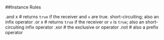 ##Instance Rules

.and x # returns <code>true</code> if the receiver and <code>x</code> are true. short-circuiting; also an infix operator
.or x # returns <code>true</code> if the receiver or <code>x</code> is <code>true</code>; also an short-circuiting infix operator
.xor # the exclusive or operator
.not # also a prefix operator